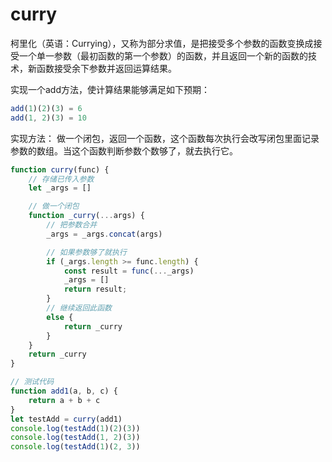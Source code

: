 # curry

柯里化（英语：Currying），又称为部分求值，是把接受多个参数的函数变换成接受一个单一参数（最初函数的第一个参数）的函数，并且返回一个新的函数的技术，新函数接受余下参数并返回运算结果。

实现一个add方法，使计算结果能够满足如下预期：

```js
add(1)(2)(3) = 6
add(1, 2)(3) = 10
```

实现方法： 做一个闭包，返回一个函数，这个函数每次执行会改写闭包里面记录参数的数组。当这个函数判断参数个数够了，就去执行它。

```js
function curry(func) {
    // 存储已传入参数
    let _args = []

    // 做一个闭包
    function _curry(...args) {
        // 把参数合并
        _args = _args.concat(args)

        // 如果参数够了就执行
        if (_args.length >= func.length) {
            const result = func(..._args)
            _args = []
            return result;
        }
        // 继续返回此函数 
        else {
            return _curry
        }
    }
    return _curry
}
```

```js
// 测试代码
function add1(a, b, c) {
    return a + b + c
}
let testAdd = curry(add1)
console.log(testAdd(1)(2)(3))
console.log(testAdd(1, 2)(3))
console.log(testAdd(1)(2, 3))
```
